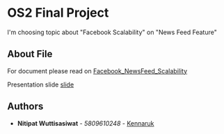 # OS2 Final Project
I'm choosing topic about "Facebook Scalability" on "News Feed Feature"

## About File
For document please read on [Facebook_NewsFeed_Scalability](https://github.com/CS447-CSTU-12560/FinalProjectRepo/blob/master/5809610248/Facebook_NewsFeed_Scalability.pdf)

Presentation slide [slide](https://github.com/CS447-CSTU-12560/FinalProjectRepo/blob/master/5809610248/Keynote.key)

## Authors
* **Nitipat Wuttisasiwat** - *5809610248* - [Kennaruk](https://github.com/kennaruk)